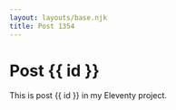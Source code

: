 ```yaml
---
layout: layouts/base.njk
title: Post 1354
---
```


# Post {{ id }}

This is post {{ id }} in my Eleventy project.
